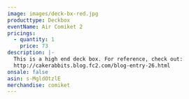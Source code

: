 ```yaml
---
image: images/deck-bx-red.jpg
producttype: Deckbox
eventName: Air Comiket 2
pricings:
  - quantity: 1
    price: 73
description: |-
  This is a high end deck box. For reference, check out:
  http://cakerabbits.blog.fc2.com/blog-entry-26.html
onsale: false
asin: s-MgldOtzlE
merchandise: comiket
---
```

